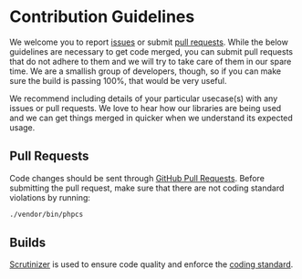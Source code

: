 # Contribution Guidelines
We welcome you to report [issues](/../../issues) or submit [pull requests](/../../pulls).  While the below guidelines are necessary to get code merged, you can
submit pull requests that do not adhere to them and we will try to take care of them in our spare time.  We are a smallish group of developers,
though, so if you can make sure the build is passing 100%, that would be very useful.

We recommend including details of your particular usecase(s) with any issues or pull requests.  We love to hear how our libraries are being used
and we can get things merged in quicker when we understand its expected usage.

## Pull Requests
Code changes should be sent through [GitHub Pull Requests](/../../pulls).  Before submitting the pull request, make sure that there are not coding standard violations
by running:
```sh
./vendor/bin/phpcs
```

## Builds
[Scrutinizer](https://scrutinizer-ci.com/) is used to ensure code quality and enforce the [coding standard](http://www.php-fig.org/psr/psr-2/).
